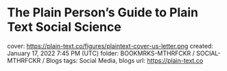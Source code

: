 # The Plain Person’s Guide to Plain Text Social Science

cover: https://plain-text.co/figures/plaintext-cover-us-letter.png
created: January 17, 2022 7:45 PM (UTC)
folder: BOOKMRKS-MTHRFCKR / SOCIAL-MTHRFCKR / Blogs
tags: Social Media, blogs
url: https://plain-text.co